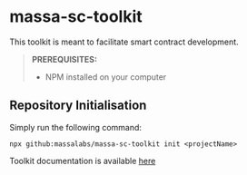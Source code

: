 # massa-sc-toolkit

This toolkit is meant to facilitate smart contract development.

> **PREREQUISITES:**
> - NPM installed on your computer

## Repository Initialisation

Simply run the following command:

```shell
npx github:massalabs/massa-sc-toolkit init <projectName>
```

Toolkit documentation is available [here](commands/init/README.md)
